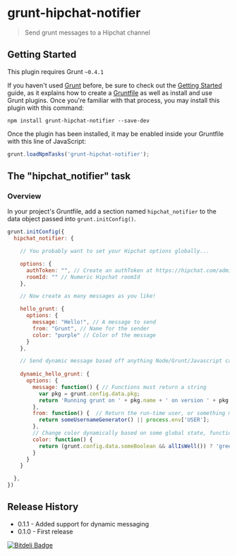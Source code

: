# grunt-hipchat-notifier

> Send grunt messages to a Hipchat channel

## Getting Started
This plugin requires Grunt `~0.4.1`

If you haven't used [Grunt](http://gruntjs.com/) before, be sure to check out the [Getting Started](http://gruntjs.com/getting-started) guide, as it explains how to create a [Gruntfile](http://gruntjs.com/sample-gruntfile) as well as install and use Grunt plugins. Once you're familiar with that process, you may install this plugin with this command:

```shell
npm install grunt-hipchat-notifier --save-dev
```

Once the plugin has been installed, it may be enabled inside your Gruntfile with this line of JavaScript:

```js
grunt.loadNpmTasks('grunt-hipchat-notifier');
```

## The "hipchat_notifier" task

### Overview
In your project's Gruntfile, add a section named `hipchat_notifier` to the data object passed into `grunt.initConfig()`.

```js
grunt.initConfig({
  hipchat_notifier: {

    // You probably want to set your Hipchat options globally...

    options: {
      authToken: "", // Create an authToken at https://hipchat.com/admin/api
      roomId: "" // Numeric Hipchat roomId
    },

    // Now create as many messages as you like!

    hello_grunt: {
      options: {
        message: "Hello!", // A message to send
        from: "Grunt", // Name for the sender
        color: "purple" // Color of the message
      }
    },

    // Send dynamic message based off anything Node/Grunt/Javascript can do!
    
    dynamic_hello_grunt: {
      options: {
        message: function() { // Functions must return a string
          var pkg = grunt.config.data.pkg;
          return 'Running grunt on ' + pkg.name + ' on version ' + pkg.name;
        },
        from: function() {  // Return the run-time user, or something more creative.
          return someUsernameGenerator() || process.env['USER'];
        },
        // Change color dynamically based on some global state, function response, etc
        color: function() {
          return (grunt.config.data.someBoolean && allIsWell()) ? 'green' : 'red';
        }
      }
    }

  },
})
```

## Release History

* 0.1.1 - Added support for dynamic messaging
* 0.1.0 - First release


[![Bitdeli Badge](https://d2weczhvl823v0.cloudfront.net/logankoester/grunt-hipchat-notifier/trend.png)](https://bitdeli.com/free "Bitdeli Badge")

